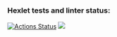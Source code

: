 ### Hexlet tests and linter status:
[![Actions Status](https://github.com/ksv2005/php-project-lvl1/workflows/hexlet-check/badge.svg)](https://github.com/ksv2005/php-project-lvl1/actions)
<a href="https://codeclimate.com/github/codeclimate/codeclimate/maintainability"><img src="https://api.codeclimate.com/v1/badges/a99a88d28ad37a79dbf6/maintainability" /></a>
